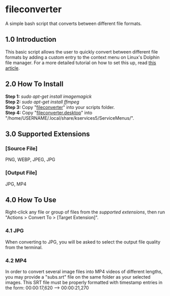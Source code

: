 # fileconverter
A simple bash script that converts between different file formats.

<h2>1.0 Introduction</h2>
This basic script allows the user to quickly convert between different file formats by adding a custom entry to the context menu on Linux's Dolphin file manager.
For a more detailed tutorial on how to set this up, read <a href="https://5bitcube.com/articles.php?q=how-to-add-custom-options-to-the-context-menu-on-linux">this article</a>.

<h2>2.0 How To Install</h2>
<b>Step 1:</b> <i>sudo apt-get install imagemagick</i><br/>
<b>Step 2:</b> <i>sudo apt-get install ffmpeg</i><br/>
<b>Step 3:</b> Copy "<a href="https://github.com/5bitcube/fileconverter/releases/download/v1.0.0/fileconverter">fileconverter</a>" into your scripts folder.<br/>
<b>Step 4:</b> Copy "<a href="https://github.com/5bitcube/fileconverter/releases/download/v1.0.0/fileconverter.desktop">fileconverter.desktop</a>" into "/home/USERNAME/.local/share/kservices5/ServiceMenus/".<br/>

<h2>3.0 Supported Extensions</h2>
<h3>[Source File]</h3>
PNG, WEBP, JPEG, JPG
<h3>[Output File]</h3>
JPG, MP4

<h2>4.0 How To Use</h2>
Right-click any file or group of files from the <i>supported extensions</i>, then run "Actions > Convert To > [Target Extension]".

<h3>4.1 JPG</h3>
When converting to JPG, you will be asked to select the output file quality from the terminal.

<h3>4.2 MP4</h3>
In order to convert several image files into MP4 videos of different lengths, you may provide a "subs.srt" file on the same folder as your selected images. This SRT file must be properly formatted with timestamp entries in the form: 00:00:17,620 --> 00:00:21,270
